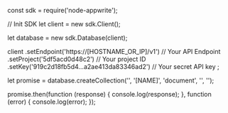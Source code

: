 const sdk = require('node-appwrite');

// Init SDK
let client = new sdk.Client();

let database = new sdk.Database(client);

client
    .setEndpoint('https://[HOSTNAME_OR_IP]/v1') // Your API Endpoint
    .setProject('5df5acd0d48c2') // Your project ID
    .setKey('919c2d18fb5d4...a2ae413da83346ad2') // Your secret API key
;

let promise = database.createCollection('', '[NAME]', 'document', '', '');

promise.then(function (response) {
    console.log(response);
}, function (error) {
    console.log(error);
});
